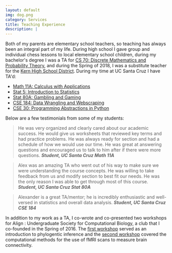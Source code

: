 ```yaml
---
layout: default
img: dog.png
category: Services
title: Teaching Experience
description: |
---
```


Both of my parents are elementary school teachers, so teaching has always been an integral part of my life.  During high school I gave group and individual chess lessons to local elementary school children,  during my bachelor's degree I was a TA for [CS 70: Discrete Mathematics and Probability Theory](https://inst.eecs.berkeley.edu/~cs70/su16/), and during the Spring of 2018, I was a substitute teacher for the [Kern High School District](https://www.kernhigh.org/).  During my time at UC Santa Cruz I have TA'd:

* [Math 11A: Calculus with Applications](https://catalog.ucsc.edu/en/Current/General-Catalog/Courses/MATH-Mathematics/Lower-Division/MATH-11A)
* [Stat 5:  Introduction to Statistics](https://courses.soe.ucsc.edu/courses/stat5)
* [Stat 80A: Gambling and Gaming](https://catalog.ucsc.edu/en/Current/General-Catalog/Courses/STAT-Statistics/Lower-Division/STAT-80A)
* [CSE 184: Data Wrangling and Webscraping](https://courses.soe.ucsc.edu/courses/cse184)
* [CSE 30: Programming Abstractions in Python](https://courses.soe.ucsc.edu/courses/cse30)

Below are a few testimonials from some of my students:

> He was very organized and clearly cared about our academic success. He would give us worksheets that reviewed key terms and had practice problems. He was always ready for section and had a schedule of how we would use our time. He was great at answering questions and encouraged us to talk to him after if there were more questions. <cite> **Student, UC Santa Cruz Math 11A** </cite>
> Alex was an amazing TA who went out of his way to make sure we wereunderstanding the course concepts. He was willing to take feedback from us and modify section to best fit our needs. He was the only reason I was able to get through most of this course. <cite> **Student, UC Santa Cruz Stat 80A** </cite>

> Alexander is a great TA/mentor; he is incredibly enthusiastic and well-versed in statistics and overall data analysis. <cite> **Student, UC Santa Cruz CSE 184** </cite>

In addition to my work as a TA, I co-wrote and co-presented two workshops for Align : Undergraduate Society for Computational Biology, a club that I co-founded in the Spring of 2016.  The [first workshop](https://github.com/apearson1995/Align-Workshop) served as an introduction to phylogentic inference and the [second workshop](https://github.com/guyhwilson/brainz) covered the computational methods for the use of fMRI scans to measure brain connectivity.



